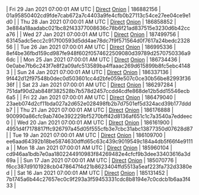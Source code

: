 | Fri 29 Jan 2021 07:00:01 AM UTC | [Direct](https://oshi.at/teMxXm) [Onion](http://oshiatwowvdbshka.onion/teMxXm) | 186882156 | 01a95850402cd9fde7cab672a7c4403a9fe4cfb0b27113c54ce27ee04ce9e1d0 | 
| Thu 28 Jan 2021 07:00:01 AM UTC | [Direct](https://oshi.at/KbrfbR) [Onion](http://oshiatwowvdbshka.onion/KbrfbR) | 186858852 | 3e884a18aadabc021bc82f43377008636c78b6f21ad837515e3230d6b42cca76 | 
| Wed 27 Jan 2021 07:00:01 AM UTC | [Direct](https://oshi.at/zxXMFB) [Onion](http://oshiatwowvdbshka.onion/zxXMFB) | 187499756 | 63145adc5ecc2c917f00593d5dd4ae78dc7f9f571564d0f7617a24bedc232856 | 
| Tue 26 Jan 2021 07:00:01 AM UTC | [Direct](https://oshi.at/pCmuUa) [Onion](http://oshiatwowvdbshka.onion/pCmuUa) | 186995336 | 8ef4be36fbd159cd987fe948f602f0574622509080d39789d2570750336a96dc | 
| Mon 25 Jan 2021 07:00:01 AM UTC | [Direct](https://oshi.at/KLYTKV) [Onion](http://oshiatwowvdbshka.onion/KLYTKV) | 186734436 | 0e0abe7fb6c243f7e8f2a09afc513589ba4ffaaac269d615899b8fc5ebc41483 | 
| Sun 24 Jan 2021 07:00:01 AM UTC | [Direct](https://oshi.at/mLwcue) [Onion](http://oshiatwowvdbshka.onion/mLwcue) | 186337136 | 9f442d12f97548b0dec0d503601cc4d2bfe059e507c0ce30b56be82993f3636f | 
| Sat 23 Jan 2021 07:00:01 AM UTC | [Direct](https://oshi.at/fsiCNR) [Onion](http://oshiatwowvdbshka.onion/fsiCNR) | 186297284 | 751daf90d2ab848f382528b7b578d2457ccdd4cdfe868de12b5dd15546ecb6a5 | 
| Fri 22 Jan 2021 07:00:01 AM UTC | [Direct](https://oshi.at/hfUNsg) [Onion](http://oshiatwowvdbshka.onion/hfUNsg) | 186479040 | 23aeb074d2cf11bda027a2d652e028498fb2b7d7501ef5d324acd39b177dddb7 | 
| Thu 21 Jan 2021 07:00:01 AM UTC | [Direct](https://oshi.at/ycyuwZ) [Onion](http://oshiatwowvdbshka.onion/ycyuwZ) | 186176888 | 900990a86cfc9ab740e392229bf5270bff42d8136af651c1c7a3540a7eddeec0 | 
| Wed 20 Jan 2021 07:00:01 AM UTC | [Direct](https://oshi.at/zxSEKX) [Onion](http://oshiatwowvdbshka.onion/zxSEKX) | 186161900 | 4951d4f7178817ffc926797a45d05f555cfb3e7cbc31abc13877350d07628d87 | 
| Tue 19 Jan 2021 07:00:01 AM UTC | [Direct](https://oshi.at/oSwpti) [Onion](http://oshiatwowvdbshka.onion/oSwpti) | 186109700 | ee6aad64392b18be5874630dffd65c63c439c9019549c184a4db5f66f4e9111a | 
| Mon 18 Jan 2021 07:00:01 AM UTC | [Direct](https://oshi.at/MSXGJF) [Onion](http://oshiatwowvdbshka.onion/MSXGJF) | 185960104 | cd946aa1bdb7e0aa1802244910983f84269482e4cfcf9b3dee33403616a3d69a | 
| Sun 17 Jan 2021 07:00:01 AM UTC | [Direct](https://oshi.at/ogKSMH) [Onion](http://oshiatwowvdbshka.onion/ogKSMH) | 185070776 | f6cc387d9101928cb0478647f4d21b8623404ffd5513a5eaf223fa732d3380ed | 
| Sat 16 Jan 2021 07:00:01 AM UTC | [Direct](https://oshi.at/eZLwCP) [Onion](http://oshiatwowvdbshka.onion/eZLwCP) | 185131452 | 7b1745a6b44c27657ec0c9f293a3f59453331cdc8b8194e7c0cdcb1b6aa3f433 | 
